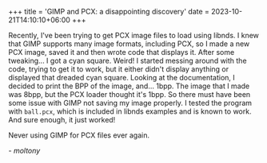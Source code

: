 +++
title = 'GIMP and PCX: a disappointing discovery'
date = 2023-10-21T14:10:10+06:00
+++

Recently, I've been trying to get PCX image files to load using libnds. I knew that GIMP supports many image formats, including PCX, so I made a new PCX image, saved it and then wrote code that displays it. After some tweaking... I got a cyan square. Weird! I started messing around with the code, trying to get it to work, but it either didn't display anything or displayed that dreaded cyan square. Looking at the documentation, I decided to print the BPP of the image, and... 1bpp. The image that I made was 8bpp, but the PCX loader thought it's 1bpp. So there must have been some issue with GIMP not saving my image properly. I tested the program with `ball.pcx`, which is included in libnds examples and is known to work. And sure enough, it just worked!

Never using GIMP for PCX files ever again.

*- moltony*